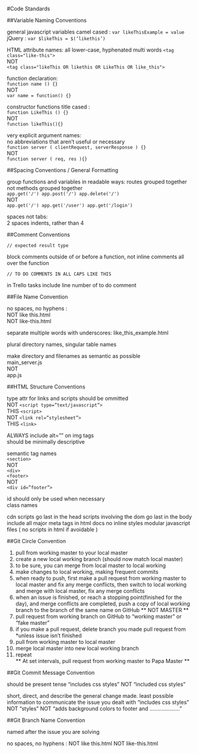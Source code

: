 #Code Standards

##Variable Naming Conventions

general javascript variables camel cased : `var likeThisExample = value`  
jQuery : `var $likeThis = $(‘likethis’)`  

HTML attribute names: all lower-case, hyphenated multi words
    `<tag class="like-this">`  
    NOT  
    `<tag class="likeThis OR likethis OR LikeThis OR like_this">`  

function declaration:  
    `function name () {}`  
    NOT  
    `var name = function() {}`  

constructor functions title cased :  
    `function LikeThis () {}`  
    NOT  
    `function likeThis(){}`  

very explicit argument names:  
    no abbreviations that aren’t useful or necessary  
    `function server ( clientRequest, serverResponse ) {}`  
    NOT  
    `function server ( req, res ){}`  

##Spacing Conventions / General Formatting

group functions and variables in readable ways: routes grouped together not methods grouped together  
    `app.get('/')
    app.post('/')
    app.delete('/')
    `  
    NOT  
    `app.get('/')
    app.get('/user')
    app.get('/login')
    `

spaces not tabs:  
    2 spaces indents, rather than 4  

##Comment Conventions

`// expected result type`  

block comments outside of or before a function, not inline comments all  over the function  

`// TO DO COMMENTS IN ALL CAPS LIKE THIS`  

in Trello tasks include line number of to do comment  



##File Name Convention

no spaces, no hyphens :   
    NOT like this.html   
    NOT like-this.html  

separate multiple words with underscores: like_this_example.html  

plural directory names, singular table names  

make directory and filenames as semantic as possible   
    main_server.js  
    NOT  
    app.js  

##HTML Structure Conventions

type attr for links and scripts should be ommitted  
    NOT ```<script type=”text/javascript”>```  
    THIS ```<script>```  
    NOT ```<link rel=”stylesheet”>```  
    THIS ```<link>```  

ALWAYS include alt=”” on img tags  
    should be minimally descriptive  

semantic tag names  
    `<section>`  
    NOT  
    `<div>`  
    `<footer>`  
    NOT   
    `<div id=”footer”>`  

id should only be used when necessary  
class names   

cdn scripts go last in the head
scripts involving the dom go last in the body
 include all major meta tags in html docs
no inline styles
modular javascript files ( no scripts in html if avoidable )

##Git Circle Convention

1. pull from working master to your local master  
2. create a new local working branch (should now match local master)  
4. to be sure, you can merge from local master to local working  
5. make changes to local working, making frequent commits  
6. when ready to push, first make a pull request from working master to local master and fix any merge conflicts, then switch to local working and merge with local master, fix any merge conflicts  
7. when an issue is finished, or reach a stopping point(finished for the day), and merge conflicts are completed, push a copy of local working branch to the branch of the same name on GitHub ** NOT MASTER **   
8. pull request from working branch on GitHub to “working master” or “fake master”  
9. if you make a pull request, delete branch you made pull request from *unless issue isn’t finished  
10. pull from working master to local master  
11. merge local master into new local working branch   
12. repeat  
** At set intervals, pull request from working master to Papa Master **

##Git Commit Message Convention

should be present tense
    “includes css styles”
    NOT
    “included css styles”

short, direct, and describe the general change made. least possible information to communicate the issue you dealt with
    “includes css styles”
    NOT
    “styles”
    NOT
    “adds background colors to footer and ………………..”

##Git Branch Name Convention

named after the issue you are solving
    
no spaces, no hyphens : 
NOT like this.html 
NOT like-this.html
